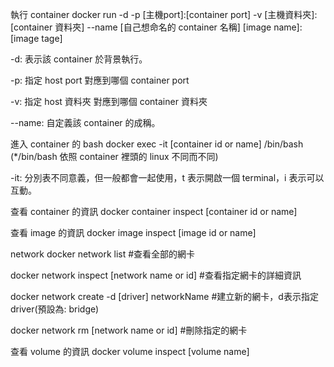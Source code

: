 執行 container
docker run -d -p [主機port]:[container port] -v [主機資料夾]:[container 資料夾] --name [自己想命名的 container 名稱] [image name]:[image tage]

-d: 表示該 container 於背景執行。

-p: 指定 host port 對應到哪個 container port

-v: 指定 host 資料夾 對應到哪個 container 資料夾

--name: 自定義該 container 的成稱。



進入 container 的 bash
docker exec -it [container id or name] /bin/bash (*/bin/bash 依照 container 裡頭的 linux 不同而不同)

-it: 分別表不同意義，但一般都會一起使用，t 表示開啟一個 terminal，i 表示可以互動。



查看 container 的資訊
docker container inspect [container id or name]



查看 image 的資訊
docker image inspect [image id or name]



network
docker network list #查看全部的網卡

docker network inspect [network name or id] #查看指定網卡的詳細資訊

docker network create -d [driver] networkName #建立新的網卡，d表示指定 driver(預設為: bridge)

docker network rm [network name or id] #刪除指定的網卡



查看 volume 的資訊
docker volume inspect [volume name]

